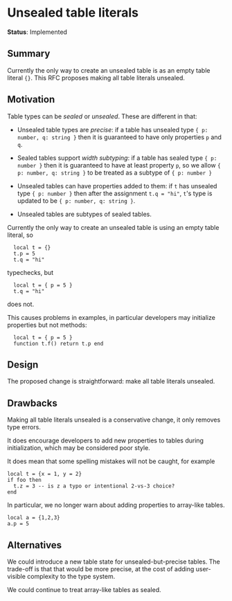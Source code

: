 # Unsealed table literals

**Status**: Implemented

## Summary

Currently the only way to create an unsealed table is as an empty table literal `{}`.
This RFC proposes making all table literals unsealed.

## Motivation

Table types can be *sealed* or *unsealed*. These are different in that:

* Unsealed table types are *precise*: if a table has unsealed type `{ p: number, q: string }`
  then it is guaranteed to have only properties `p` and `q`.

* Sealed tables support *width subtyping*: if a table has sealed type `{ p: number }`
  then it is guaranteed to have at least property `p`, so we allow `{ p: number, q: string }`
  to be treated as a subtype of `{ p: number }`

* Unsealed tables can have properties added to them: if `t` has unsealed type
  `{ p: number }` then after the assignment `t.q = "hi"`, `t`'s type is updated to be
  `{ p: number, q: string }`.

* Unsealed tables are subtypes of sealed tables.

Currently the only way to create an unsealed table is using an empty table literal, so
```luau
  local t = {}
  t.p = 5
  t.q = "hi"
```
typechecks, but
```luau
  local t = { p = 5 }
  t.q = "hi"
```
does not.

This causes problems in examples, in particular developers
may initialize properties but not methods:
```luau
  local t = { p = 5 }
  function t.f() return t.p end
```

## Design

The proposed change is straightforward: make all table literals unsealed.

## Drawbacks

Making all table literals unsealed is a conservative change, it only removes type errors.

It does encourage developers to add new properties to tables during initialization, which
may be considered poor style.

It does mean that some spelling mistakes will not be caught, for example
```luau
local t = {x = 1, y = 2}
if foo then
  t.z = 3 -- is z a typo or intentional 2-vs-3 choice?
end
```

In particular, we no longer warn about adding properties to array-like tables.
```luau
local a = {1,2,3}
a.p = 5
```

## Alternatives

We could introduce a new table state for unsealed-but-precise
tables. The trade-off is that that would be more precise, at the cost
of adding user-visible complexity to the type system.

We could continue to treat array-like tables as sealed.
